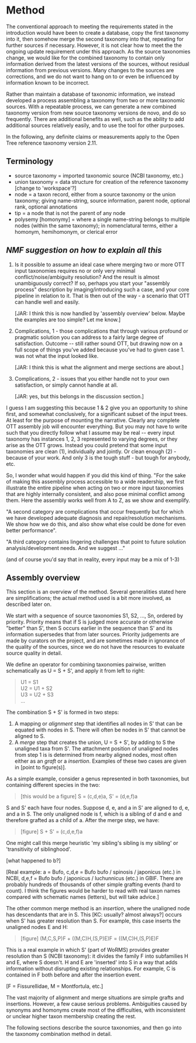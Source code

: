 
# Method

The conventional approach to meeting the requirements stated in the introduction
would have been to create a database, copy the first taxonomy into it, then
somehow merge the second taxonomy into that, repeating for further sources if
necessary.  However, it is not clear how to meet the the ongoing update
requirement under this approach.  As the source taxonomies change, we would like
for the combined taxonomy to contain only information derived from the latest
versions of the sources, without residual information from previous versions.  Many
changes to the sources are corrections, and we do not want to hang on to or even
be influenced by information known to be incorrect.  

Rather than maintain a database of taxonomic information, we instead developed a
process assembling a taxonomy from two or more taxonomic sources.  With a
repeatable process, we can generate a new combined taxonomy version from new
source taxonomy versions de novo, and do so frequently.  There are additional
benefits as well, such as the ability to add additional sources relatively
easily, and to use the tool for other purposes.

In the following, any definite claims or measurements apply to the
Open Tree reference taxonomy version 2.11.

## Terminology

  * source taxonomy = imported taxonomic source (NCBI taxonomy, etc.)
  * union taxonomy = data structure for creation of the reference
    taxonomy [change to 'workspace'?]
  * node = a taxon record, either from a source taxonomy or the union taxonomy;
    giving name-string, source information,
    parent node, optional rank, optional annotations
  * tip = a node that is not the parent of any node
  * polysemy [homonymy] = where a single name-string belongs to multiple nodes
    (within the same taxonomy); in
    nomenclatural terms, either a homonym, hemihomonym, or
    clerical error


## *NMF suggestion on how to explain all this*

1. Is it possible to assume an ideal case where merging two or more OTT input taxonomies requires no or only very minimal conflict/noise/ambiguity resolution? And the result is almost unambiguously correct? If so, perhaps you start your "assembly process" description by imaging/introducing such a case, and your core pipeline in relation to it. That is then out of the way - a scenario that OTT can handle well and easily.

   [JAR: I think this is now handled by 'assembly overview' below.  Maybe the examples are too simple? Let me know.]

2. Complications, 1 - those complications that through various profound or pragmatic solution you can address to a fairly large degree of satisfaction. Outcome -- still rather sound OTT, but drawing now on a full scope of things you've added because you've had to given case 1. was not what the input looked like.

   [JAR: I think this is what the alignment and merge sections are about.]

3. Complications, 2 - issues that you either handle not to your own satisfaction, or simply cannot handle at all.

   [JAR: yes, but this belongs in the discussion section.]

I guess I am suggesting this because 1 & 2 give you an opportunity to shine first, and somewhat conclusively, for a significant subset of the input trees. At least for the purpose of mounting the narrative. Clearly any complete OTT assembly job will encounter everything. But you may not have to write such that you directly follow what I assume may be real -- every input taxonomy has instances 1, 2, 3 represented to varying degrees, or they arise as the OTT grows. Instead you could pretend that some input taxonomies are clean (1), individually and jointly. Or clean enough (2) - because of your work. And only 3 is the tough stuff - but tough for anybody, etc.

So, I wonder what would happen if you did this kind of thing. "For the sake of making this assembly process accessible to a wide readership, we first illustrate the entire pipeline when acting on two or more input taxonomies that are highly internally consistent, and also pose minimal conflict among them. Here the assembly works well from A to Z, as we show and exemplify.

"A second category are complications that occur frequently but for which we have developed adequate diagnosis and repair/resolution mechanisms. We show how we do this, and also show what else could be done for even better performance".

"A third category contains lingering challenges that point to future solution analysis/development needs. And we suggest ..."

(and of course you'd say that in reality, every input may be a mix of 1-3)


## Assembly overview

This section is an overview of the method. Several
generalities stated here are simplifications; the actual method used
is a bit more involved, as described later on.

We start with a sequence of source taxonomies S1, S2, ..., Sn, ordered
by priority.  Priority means that if S is judged more accurate or
otherwise "better" than S', then S occurs earlier in the sequence than
S' and its information supersedes that from later sources.  Priority
judgements are made by curators on the project, and are sometimes made
in ignorance of the quality of the sources, since we do not have the
resources to evaluate source quality in detail.

We define an operator for combining taxonomies pairwise, written
schematically as U = S + S', and apply it from left to right:

> U1 = S1  
> U2 = U1 + S2  
> U3 = U2 + S3  
> ...

The combination S + S' is formed in two steps:

 1. A mapping or _alignment_ step that identifies all
    nodes in S' that can be equated with nodes in S. There will often be nodes
    in S' that cannot be aligned to S.
 2. A _merge_ step that creates the union, U = S + S', by adding to S the unaligned
    taxa from S'. The attachment position of unaligned nodes from step 1 is
    is determined from nearby aligned nodes, most often either as an _graft_
    or a _insertion_. Examples of these two cases are given in
    [point to figure(s)].

As a simple example, consider a genus represented in both
taxonomies, but containing different species in the two:

> [this would be a figure]   S = (c,d,e)a,  S' = (d,e,f)a

S and S' each have four nodes.  Suppose d, e, and a in S' are aligned
to d, e, and a in S.  The only unaligned node is f, which is a
sibling of d and e and therefore grafted as a child of a.  After the merge
step, we have:

> [figure] S + S' = (c,d,e,f)a

One might call this merge heuristic 'my sibling's sibling is my
sibling' or 'transitivity of siblinghood'.

[what happened to b?]

[Real example: a = Bufo, c,d,e = Bufo bufo / spinosis / japonicus
(etc.) in NCBI, d,e,f = Bufo bufo / japonicus / luchunnicus (etc.) in
GBIF.  There are probably hundreds of thousands of other simple
grafting events (hard to count).  I think the figures would be harder
to read with real taxon names compared with schematic names (letters),
but will take advice.]

The other common merge method is an _insertion_, where the unaligned
node has descendants that are in S. This [KC: usually? almost always?]
occurs when S' has greater resolution than S. For example, this case
inserts the unaligned nodes E and H:

> [figure] (M,C,S,P)F + ((M,C)H,(S,P)E)F = ((M,C)H,(S,P)E)F

This is a real example in which S' (part of WoRMS) provides greater
resolution than S (NCBI taxonomy): it divides the family F into
subfamilies H and E, where S doesn't.  H and E are 'inserted' into S
in a way that adds information without disrupting existing
relationships.  For example, C is contained in F both before and after
the insertion event.

[F = Fissurellidae, M = Montfortula, etc.]

The vast majority of alignment and merge situations are simple grafts and
insertions. However, a few cause serious problems.  Ambiguities
caused by synonyms and homonyms create most of the difficulties, with
inconsistent or unclear higher taxon membership creating the rest.

The following sections describe the source taxonomies, and then go
into the taxonomy combination method in detail.

